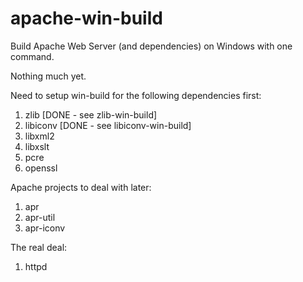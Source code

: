 # apache-win-build

Build Apache Web Server (and dependencies) on Windows with one command.

Nothing much yet.

Need to setup win-build for the following dependencies first:
1. zlib [DONE - see zlib-win-build]
2. libiconv [DONE - see libiconv-win-build]
3. libxml2
4. libxslt
5. pcre
6. openssl

Apache projects to deal with later:
1. apr
2. apr-util
3. apr-iconv

The real deal:
1. httpd
